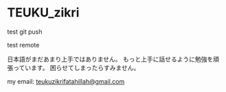 # TEUKU_zikri

test git push

test remote

日本語がまだあまり上手ではありません。
もっと上手に話せるように勉強を頑張っています。
困らせてしまったらすみません。

my email: teukuzikrifatahillah@gmail.com